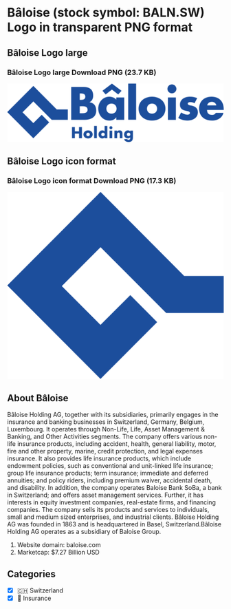 # Bâloise (stock symbol: BALN.SW) Logo in transparent PNG format

## Bâloise Logo large

### Bâloise Logo large Download PNG (23.7 KB)

![Bâloise Logo large Download PNG (23.7 KB)](/img/orig/BALN.SW_BIG-22787e41.png)

## Bâloise Logo icon format

### Bâloise Logo icon format Download PNG (17.3 KB)

![Bâloise Logo icon format Download PNG (17.3 KB)](/img/orig/BALN.SW-4635975f.png)

## About Bâloise

Bâloise Holding AG, together with its subsidiaries, primarily engages in the insurance and banking businesses in Switzerland, Germany, Belgium, Luxembourg. It operates through Non-Life, Life, Asset Management & Banking, and Other Activities segments. The company offers various non-life insurance products, including accident, health, general liability, motor, fire and other property, marine, credit protection, and legal expenses insurance. It also provides life insurance products, which include endowment policies, such as conventional and unit-linked life insurance; group life insurance products; term insurance; immediate and deferred annuities; and policy riders, including premium waiver, accidental death, and disability. In addition, the company operates Baloise Bank SoBa, a bank in Switzerland; and offers asset management services. Further, it has interests in equity investment companies, real-estate firms, and financing companies. The company sells its products and services to individuals, small and medium sized enterprises, and industrial clients. Bâloise Holding AG was founded in 1863 and is headquartered in Basel, Switzerland.Bâloise Holding AG operates as a subsidiary of Baloise Group.

1. Website domain: baloise.com
2. Marketcap: $7.27 Billion USD


## Categories
- [x] 🇨🇭 Switzerland
- [x] 🏦 Insurance

